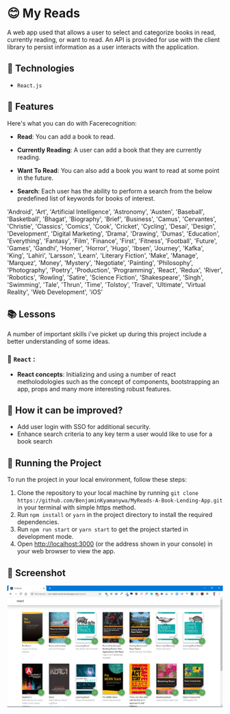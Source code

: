 # 😊 My Reads

A web app used that allows a user to select and categorize books in read, currently reading, or want to read. An API is provided for use with the client library to persist information as a user interacts with the application.

## 🎁 Technologies

- `React.js`

## 📡 Features

Here's what you can do with Facerecognition:

- **Read**: You can add a book to read.

- **Currently Reading**: A user can add a book that they are currently reading. 

- **Want To Read**: You can also add a book you want to read at some point in the future. 

- **Search**: Each user has the ability to perform a search from the below predefined list of keywords for books of interest.

'Android', 'Art', 'Artificial Intelligence', 'Astronomy', 'Austen', 'Baseball', 'Basketball', 'Bhagat', 'Biography', 'Brief', 'Business', 'Camus', 'Cervantes', 'Christie', 'Classics', 'Comics', 'Cook', 'Cricket', 'Cycling', 'Desai', 'Design', 'Development', 'Digital Marketing', 'Drama', 'Drawing', 'Dumas', 'Education', 'Everything', 'Fantasy', 'Film', 'Finance', 'First', 'Fitness', 'Football', 'Future', 'Games', 'Gandhi', 'Homer', 'Horror', 'Hugo', 'Ibsen', 'Journey', 'Kafka', 'King', 'Lahiri', 'Larsson', 'Learn', 'Literary Fiction', 'Make', 'Manage', 'Marquez', 'Money', 'Mystery', 'Negotiate', 'Painting', 'Philosophy', 'Photography', 'Poetry', 'Production', 'Programming', 'React', 'Redux', 'River', 'Robotics', 'Rowling', 'Satire', 'Science Fiction', 'Shakespeare', 'Singh', 'Swimming', 'Tale', 'Thrun', 'Time', 'Tolstoy', 'Travel', 'Ultimate', 'Virtual Reality', 'Web Development', 'iOS'


## 📚 Lessons

A number of important skills i've picket up during this project include a better understanding of some ideas.

### 🧠 `React` :

- **React concepts**: Initializing and using a number of react metholodologies such as the concept of components, bootstrapping an app, props and many more interesting robust features.

## 💭 How it can be improved? 

- Add user login with SSO for additional security.
- Enhance search criteria to any key term a user would like to use for a book search

## 🚦 Running the Project

To run the project in your local environment, follow these steps:

1. Clone the repository to your local machine by running `git clone https://github.com/BenjaminKyamanywa/MyReads-A-Book-Lending-App.git` in your terminal with simple https method.
2. Run `npm install` or `yarn` in the project directory to install the required dependencies.
3. Run `npm run start` or `yarn start` to get the project started in development mode.
4. Open [http://localhost:3000](http://localhost:3000) (or the address shown in your console) in your web browser to view the app.

## 🍿 Screenshot

![Alt text](/public/myreads_screenshot.png)


